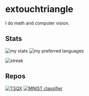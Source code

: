 # extouchtriangle

I do math and computer vision.

## Stats
 
![my stats](https://extouchtriangle-readme-stats.vercel.app/api?username=extouchtriangle&theme=tokyonight&hide_border=true&show_icons=true)
![my preferred languages](https://extouchtriangle-readme-stats.vercel.app/api/top-langs/?username=extouchtriangle&theme=tokyonight&show_icons=true&hide_border=true)

![streak](https://streak-stats.demolab.com?user=extouchtriangle&theme=tokyonight&hide_border=true)

## Repos
[![TSQX](https://extouchtriangle-readme-stats.vercel.app/api/pin/?username=extouchtriangle&repo=tree-sitter-tsqx&theme=tokyonight)](https://github.com/extouchtriangle/tree-sitter-tsqx)
[![MNIST classifier](https://extouchtriangle-readme-stats.vercel.app/api/pin/?username=extouchtriangle&repo=mnist-classifier&theme=tokyonight)](https://github.com/extouchtriangle/mnist-classifier)
